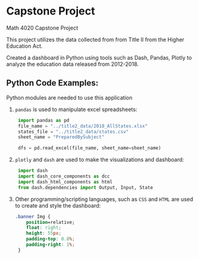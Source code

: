 # Capstone Project

Math 4020 Capstone Project

This project utilizes the data collected from from Title II from the Higher Education Act.

Created a dashboard in Python using tools such as Dash, Pandas, Plotly to analyze the education data released from 2012-2018.

## Python Code Examples:

Python modules are needed to use this application

1. `pandas` is used to manipulate excel spreadsheets:

   ```py
    import pandas as pd
    file_name = "../title2_data/2018_AllStates.xlsx"
    states_file = "../title2_data/states.csv"
    sheet_name = "PreparedBySubject"

    dfs = pd.read_excel(file_name, sheet_name=sheet_name)
   ```

2. `plotly` and `dash` are used to make the visualizations and dashboard:

   ```py
    import dash
    import dash_core_components as dcc
    import dash_html_components as html
    from dash.dependencies import Output, Input, State
   ```

3. Other programming/scripting languages, such as `CSS` and `HTML` are used to create and style the dashboard:

   ```css
   .banner Img {
       position=relative;
       float: right;
       height: 55px;
       padding-top: 0.8%;
       padding-right: 1%;
    }
   ```
